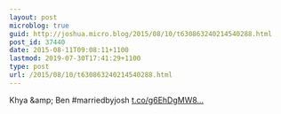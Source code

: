 ```yaml
---
layout: post
microblog: true
guid: http://joshua.micro.blog/2015/08/10/t630863240214540288.html
post_id: 37440
date: 2015-08-11T09:08:11+1100
lastmod: 2019-07-30T17:41:29+1100
type: post
url: /2015/08/10/t630863240214540288.html
---
```

Khya &amp;amp; Ben #marriedbyjosh [t.co/g6EhDgMW8...](http://t.co/g6EhDgMW8l)
